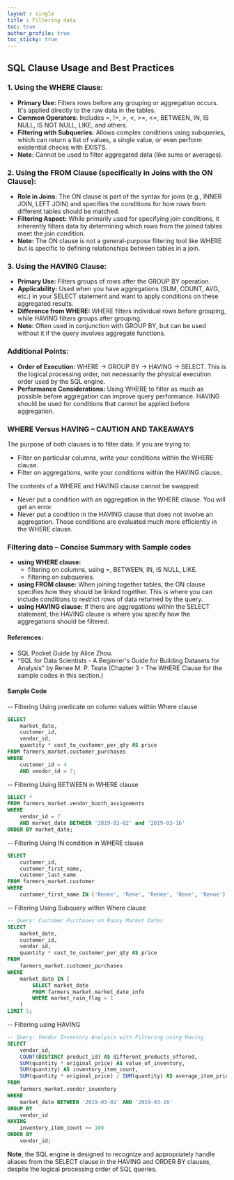 ```yaml
---
layout : single
title : Filtering data
toc: true
author_profile: true
toc_sticky: true
---
```

  
## SQL Clause Usage and Best Practices

### 1. Using the WHERE Clause:
- **Primary Use:** Filters rows before any grouping or aggregation occurs. It's applied directly to the raw data in the tables.
- **Common Operators:** Includes =, !=, >, <, >=, <=, BETWEEN, IN, IS NULL, IS NOT NULL, LIKE, and others.
- **Filtering with Subqueries:** Allows complex conditions using subqueries, which can return a list of values, a single value, or even perform existential checks with EXISTS.
- **Note:** Cannot be used to filter aggregated data (like sums or averages).

### 2. Using the FROM Clause (specifically in Joins with the ON Clause):
- **Role in Joins:** The ON clause is part of the syntax for joins (e.g., INNER JOIN, LEFT JOIN) and specifies the conditions for how rows from different tables should be matched.
- **Filtering Aspect:** While primarily used for specifying join conditions, it inherently filters data by determining which rows from the joined tables meet the join condition.
- **Note:** The ON clause is not a general-purpose filtering tool like WHERE but is specific to defining relationships between tables in a join.

### 3. Using the HAVING Clause:
- **Primary Use:** Filters groups of rows after the GROUP BY operation.
- **Applicability:** Used when you have aggregations (SUM, COUNT, AVG, etc.) in your SELECT statement and want to apply conditions on these aggregated results.
- **Difference from WHERE:** WHERE filters individual rows before grouping, while HAVING filters groups after grouping.
- **Note:** Often used in conjunction with GROUP BY, but can be used without it if the query involves aggregate functions.

### Additional Points:
- **Order of Execution:** WHERE -> GROUP BY -> HAVING -> SELECT. This is the logical processing order, not necessarily the physical execution order used by the SQL engine.
- **Performance Considerations:** Using WHERE to filter as much as possible before aggregation can improve query performance. HAVING should be used for conditions that cannot be applied before aggregation.

### WHERE Versus HAVING – CAUTION AND TAKEAWAYS
The purpose of both clauses is to filter data. If you are trying to: 
- Filter on particular columns, write your conditions within the WHERE clause.
- Filter on aggregations, write your conditions within the HAVING clause.

The contents of a WHERE and HAVING clause cannot be swapped: 
- Never put a condition with an aggregation in the WHERE clause. You will get an error.
- Never put a condition in the HAVING clause that does not involve an aggregation. Those conditions are evaluated much more efficiently in the WHERE clause.

### Filtering data – Concise Summary with Sample codes
- **using WHERE clause:**
  - filtering on columns, using =, BETWEEN, IN, IS NULL, LIKE.
  - filtering on subqueries.
- **using FROM clause:** When joining together tables, the ON clause specifies how they should be linked together. This is where you can include conditions to restrict rows of data returned by the query.
- **using HAVING clause:** If there are aggregations within the SELECT statement, the HAVING clause is where you specify how the aggregations should be filtered.

#### References:
- SQL Pocket Guide by Alice Zhou.
- “SQL for Data Scientists - A Beginner's Guide for Building Datasets for Analysis” by Renee M. P. Teate (Chapter 3 - The WHERE Clause for the sample codes in this section.)
  
#### Sample Code
  
-- Filtering Using predicate on column values within Where clause
```sql
SELECT
    market_date,
    customer_id,
    vendor_id,
    quantity * cost_to_customer_per_qty AS price
FROM farmers_market.customer_purchases
WHERE
    customer_id = 4
    AND vendor_id = 7;
```

-- Filtering Using BETWEEN in WHERE clause  
```sql
SELECT *
FROM farmers_market.vendor_booth_assignments
WHERE
    vendor_id = 7 
    AND market_date BETWEEN '2019-03-02' and '2019-03-16'
ORDER BY market_date;
```

-- Filtering Using IN condition in WHERE clause
```sql  
SELECT
    customer_id,
    customer_first_name,
    customer_last_name
FROM farmers_market.customer
WHERE
    customer_first_name IN ('Renee', 'Rene', 'Renée', 'René', 'Renne');
```
  
-- Filtering Using Subquery within Where clause  
```sql
-- Query: Customer Purchases on Rainy Market Dates
SELECT
    market_date,
    customer_id,
    vendor_id,
    quantity * cost_to_customer_per_qty AS price
FROM
    farmers_market.customer_purchases
WHERE
    market_date IN (
        SELECT market_date
        FROM farmers_market.market_date_info
        WHERE market_rain_flag = 1
    )
LIMIT 5;
```
-- Filtering using HAVING  
```sql
-- Query: Vendor Inventory Analysis with Filtering using Having  
SELECT
    vendor_id,
    COUNT(DISTINCT product_id) AS different_products_offered,
    SUM(quantity * original_price) AS value_of_inventory,
    SUM(quantity) AS inventory_item_count,
    SUM(quantity * original_price) / SUM(quantity) AS average_item_price
FROM
    farmers_market.vendor_inventory
WHERE
    market_date BETWEEN '2019-03-02' AND '2019-03-16'
GROUP BY
    vendor_id
HAVING
    inventory_item_count >= 100
ORDER BY
    vendor_id;
```
**Note**, the SQL engine is designed to recognize and appropriately handle aliases from the SELECT clause in the HAVING and ORDER BY clauses, despite the logical processing order of SQL queries. 